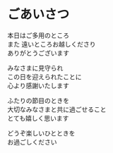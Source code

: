 # ごあいさつ

本日はご多用のところ  
また 遠いところお越しくださり  
ありがとうございます  
  
みなさまに見守られ  
この日を迎えられたことに  
心より感謝いたします  
  
ふたりの節目のときを  
大切なみなさまと共に過ごせること  
とても嬉しく思います  
  
どうぞ楽しいひとときを  
お過ごしください